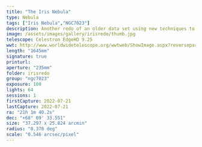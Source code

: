 ```yaml
---
title: "The Iris Nebula"
type: Nebula
tags: ["Iris Nebula","NGC7023"]
description: Another redo of an older data set using new techniques to reveal the structure of this dusty nebula.
image: /assets/images/gallery/irisredo/thumb.jpg
telescope: Celestron EdgeHD 9.25
wwt: http://www.worldwidetelescope.org/wwtweb/ShowImage.aspx?reverseparity=False&scale=0.546349&name=irisredo.jpg&imageurl=https://deepskyworkflows.com/assets/images/gallery/irisredo/irisredo.jpg&credits=Jeremy+Likness+at+DeepSkyWorkflows.com&creditsUrl=https://deepskyworkflows.com&ra=315.164771&dec=67.893372&x=199.2&y=1618.5&rotation=-64.33&thumb=https://deepskyworkflows.com/assets/images/gallery/irisredo/thumb.jpg
length: "1645mm"
signature: true
printurl: 
aperture: "235mm"
folder: irisredo
group: "ngc7023"
exposure: 180
lights: 64
sessions: 1
firstCapture: 2022-07-21 
lastCapture: 2022-07-21
ra: "21h 1m 40.2s"
dec: "+68° 09' 33.551"
size: "37.297 x 25.824 arcmin"
radius: "0.378 deg"
scale: "0.546 arcsec/pixel"
---
```

